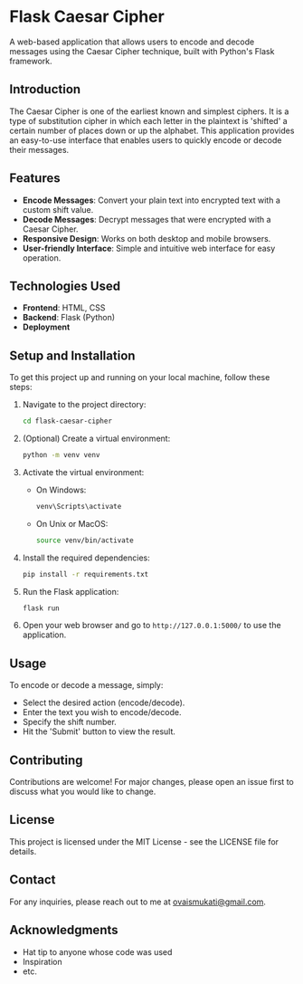 # Flask Caesar Cipher

A web-based application that allows users to encode and decode messages using the Caesar Cipher technique, built with Python's Flask framework.

## Introduction

The Caesar Cipher is one of the earliest known and simplest ciphers. It is a type of substitution cipher in which each letter in the plaintext is 'shifted' a certain number of places down or up the alphabet. This application provides an easy-to-use interface that enables users to quickly encode or decode their messages.

## Features

- **Encode Messages**: Convert your plain text into encrypted text with a custom shift value.
- **Decode Messages**: Decrypt messages that were encrypted with a Caesar Cipher.
- **Responsive Design**: Works on both desktop and mobile browsers.
- **User-friendly Interface**: Simple and intuitive web interface for easy operation.

## Technologies Used

- **Frontend**: HTML, CSS
- **Backend**: Flask (Python)
- **Deployment**

## Setup and Installation

To get this project up and running on your local machine, follow these steps:

1. Navigate to the project directory:

    ```sh
    cd flask-caesar-cipher
    ```

2. (Optional) Create a virtual environment:

    ```sh
    python -m venv venv
    ```

3. Activate the virtual environment:

    - On Windows:

        ```sh
        venv\Scripts\activate
        ```

    - On Unix or MacOS:

        ```sh
        source venv/bin/activate
        ```

4. Install the required dependencies:

    ```sh
    pip install -r requirements.txt
    ```

5. Run the Flask application:

    ```sh
    flask run
    ```

6. Open your web browser and go to `http://127.0.0.1:5000/` to use the application.

## Usage

To encode or decode a message, simply:

- Select the desired action (encode/decode).
- Enter the text you wish to encode/decode.
- Specify the shift number.
- Hit the 'Submit' button to view the result.

## Contributing

Contributions are welcome! For major changes, please open an issue first to discuss what you would like to change.

## License

This project is licensed under the MIT License - see the LICENSE file for details.

## Contact

For any inquiries, please reach out to me at ovaismukati@gmail.com.

## Acknowledgments

- Hat tip to anyone whose code was used
- Inspiration
- etc.
